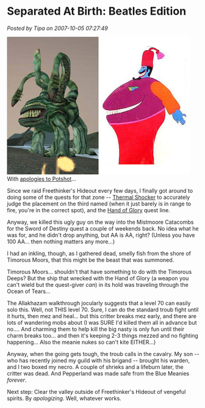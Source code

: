 # Separated At Birth: Beatles Edition

*Posted by Tipa on 2007-10-05 07:27:49*

![snappingturk.jpg](../uploads/2007/10/snappingturk.jpg)
With [apologies to Potshot](http://potshot.wordpress.com/2007/09/27/separated-at-birth-chapter-four-guild-wars/)...

Since we raid Freethinker's Hideout every few days, I finally got around to doing some of the quests for that zone -- [Thermal Shocker](http://eq2.allakhazam.com/db/quest.html?eq2quest=2686) to accurately judge the placement on the third named (when it just barely is in range to fire, you're in the correct spot), and the [Hand of Glory](http://eq2.allakhazam.com/db/quest.html?eq2quest=3228) quest line.

Anyway, we killed this ugly guy on the way into the Mistmoore Catacombs for the Sword of Destiny quest a couple of weekends back. No idea what he was for, and he didn't drop anything, but AA is AA, right? (Unless you have 100 AA... then nothing matters any more...)

I had an inkling, though, as I gathered dead, smelly fish from the shore of Timorous Moors, that this might be the beast that was summoned.

Timorous Moors... shouldn't that have something to do with the Timorous Deeps? But the ship that wrecked with the Hand of Glory (a weapon you can't wield but the quest-giver *can*) in its hold was traveling through the Ocean of Tears...

The Allakhazam walkthrough jocularly suggests that a level 70 can easily solo this. Well, not THIS level 70. Sure, I can do the standard troub fight until it hurts, then mez and heal... but this critter breaks mez early, and there are lots of wandering mobs about (I was SURE I'd killed them all in advance but no.... And charming them to help kill the big nasty is only fun until their charm breaks too... and then it's keeping 2-3 things mezzed and no fighting happening... Also the meanie nukes so can't kite EITHER...)

Anyway, when the going gets tough, the troub calls in the cavalry. My son -- who has recently joined my guild with his brigand -- brought his warden, and I two boxed my necro. A couple of shrieks and a lifeburn later, the critter was dead. And Pepperland was made safe from the Blue Meanies *forever*.

Next step: Clear the valley outside of Freethinker's Hideout of vengeful spirits. By *apologizing*. Well, whatever works.
